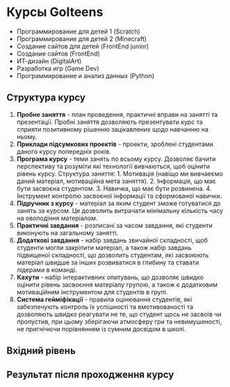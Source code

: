 # Курсы GoIteens
* Программирование для детей 1 (Scratch)
* Программирование для детей 2 (Minecraft)
* Создание сайтов для детей (FrontEnd junior)
* Создание сайтов (FrontEnd)
* ИТ-дизайн (DigitalArt)
* Разработка игр (Game Dev)
* Программирование и анализ данных (Python)

## Структура курсу
1. **Пробне заняття** - план проведення, практичні вправи на занятті та презентації. Пробні заняття дозволяють презентувати курс та сприяти позитивному рішенню зацікавлених щодо навчанню на ньому.
2. **Приклади підсумкових проектів** - проекти, зроблені студентами даного курсу попередніх років. 
3. **Програма курсу** - теми занять по всьому курсу. Дозволяє бачити перспективу та розуміти які технології вивчаються, щоб оцінити рівень курсу. Структура заняття: 1. Мотивація (навіщо ми вивчаеємо даний матеріал, мотиваційна мета заняття). 2. Інформація, що має бути засвоєна студентом. 3. Навичка, що має бути розвинена. 4. Інструмент контролю засвоєної інформації та сформованої навички.
4. **Підручник з курсу** - матеріал за яким студент зможе готуватися до занять за курсом. Це дозволить витрачати мінімальну кількість часу на оволодіння матеріалом.
5. **Практичні завдання** - розписані за часом завдання, які студенти виконують на загальному занятті.
6. **Додаткові завдання** - набір завдань звичайної складності, щоб студенти могли закріпити матеріал, а також набір завдань підвищеної складності, що дозволить студентам, які засвоюють матеріал швидше за інших розвиватися в глибину та ставати лідерами в команді.
7. **Кахути** - набір інтерактивних опитувань, що дозволяє швидко оцінити рівень засвоєння матеріалу групою, а також є додатковим мотиваційним інструментом для студентів в групі.
8. **Система гейміфікації** - правила оцінювання студентів, які забезпечують контроль їх успішності та вмотивованості та дозволяють швидко реагувати не те, що студент щось не засвоїв чи пропустив, при цьому зберігаючи атмосферу гри та невимушеності, не пригнічючи порівнянням із сумним досвідом в школі.


## Вхідний рівень

## Результат після проходження курсу

